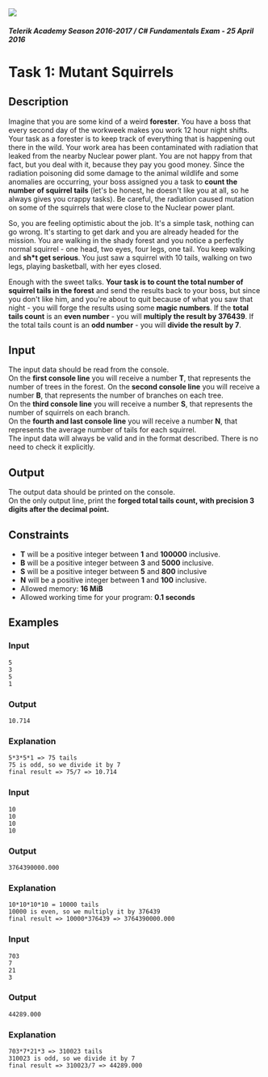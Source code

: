 <img src="https://raw.githubusercontent.com/TelerikAcademy/Common/master/logos/telerik-header-logo.png" />

#### _Telerik Academy Season 2016-2017 / C# Fundamentals Exam - 25 April 2016_

# Task 1: Mutant Squirrels

## Description

Imagine that you are some kind of a weird **forester**. You have a boss that every second day of the workweek makes you work 12 hour night shifts. Your task as a forester is to keep track of everything that is happening out there in the wild. Your work area has been contaminated with radiation that leaked from the nearby Nuclear power plant. You are not happy from that fact, but you deal with it, because they pay you good money. Since the radiation poisoning did some damage to the animal wildlife and some anomalies are occurring, your boss assigned you a task to **count the number of squirrel tails** (let's be honest, he doesn't like you at all, so he always gives you crappy tasks). Be careful, the radiation caused mutation on some of the squirrels that were close to the Nuclear power plant.

So, you are feeling optimistic about the job. It's a simple task, nothing can go wrong. It's starting to get dark and you are already headed for the mission. You are walking in the shady forest and you notice a perfectly normal squirrel - one head, two eyes, four legs, one tail. You keep walking and **sh*t get serious**. You just saw a squirrel with 10 tails, walking on two legs, playing basketball, with her eyes closed.

Enough with the sweet talks. **Your task is to count the total number of squirrel tails in the forest** and send the results back to your boss, but since you don't like him, and you're about to quit because of what you saw that night - you will forge the results using some **magic numbers**. If the **total tails count** is an **even number** - you will **multiply the result by 376439**. If the total tails count is an **odd number** - you will **divide the result by 7**.

## Input

The input data should be read from the console.  
On the **first console line** you will receive a number **T**, that represents the number of trees in the forest.
On the **second console line** you will receive a number **B**, that represents the number of branches on each tree.  
On the **third console line** you will receive a number **S**, that represents the number of squirrels on each branch.  
On the **fourth and last console line** you will receive a number **N**, that represents the average number of tails for each squirrel.  
The input data will always be valid and in the format described. There is no need to check it explicitly.

## Output

The output data should be printed on the console.  
On the only output line, print the **forged total tails count, with precision 3 digits after the decimal point.**

## Constraints
- **T** will be a positive integer between **1** and **100000** inclusive.
- **B** will be a positive integer between **3** and **5000** inclusive.
- **S** will be a positive integer between **5** and **800** inclusive
- **N** will be a positive integer between **1** and **100** inclusive.
- Allowed memory: **16 MiB**
- Allowed working time for your program: **0.1 seconds**

## Examples

### Input
```
5
3
5
1
```

### Output
```
10.714
```

### Explanation
```
5*3*5*1 => 75 tails
75 is odd, so we divide it by 7
final result => 75/7 => 10.714
```

### Input
```
10
10
10
10
```

### Output
```
3764390000.000
```

### Explanation
```
10*10*10*10 = 10000 tails
10000 is even, so we multiply it by 376439
final result => 10000*376439 => 3764390000.000
```

### Input
```
703
7
21
3
```

### Output
```
44289.000
```

### Explanation
```
703*7*21*3 => 310023 tails
310023 is odd, so we divide it by 7
final result => 310023/7 => 44289.000
```
